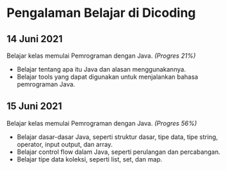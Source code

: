 # Pengalaman Belajar di Dicoding

14 Juni 2021
--
Belajar kelas memulai Pemrograman dengan Java. *(Progres 21%)*
- Belajar tentang apa itu Java dan alasan menggunakannya.
- Belajar tools yang dapat digunakan untuk menjalankan bahasa pemrograman Java.

15 Juni 2021
--
Belajar kelas memulai Pemrograman dengan Java. *(Progres 56%)*
- Belajar dasar-dasar Java, seperti struktur dasar, tipe data, tipe string, operator, input output, dan array.
- Belajar control flow dalam Java, seperti perulangan dan percabangan.
- Belajar tipe data koleksi, seperti list, set, dan map.
